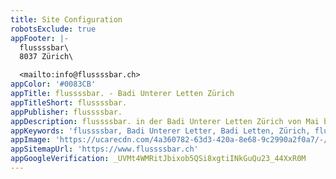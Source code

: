 ```yaml
---
title: Site Configuration
robotsExclude: true
appFooter: |-
  flussssbar\
  8037 Zürich\

  <mailto:info@flussssbar.ch>
appColor: '#0083CB'
appTitle: flussssbar. - Badi Unterer Letten Zürich
appTitleShort: flussssbar.
appPublisher: flussssbar.
appDescription: flussssbar. in der Badi Unterer Letten Zürich von Mai bis August, jeden Dienstagabend ab 20.15 Uhr.
appKeywords: 'flussssbar, Badi Unterer Letter, Badi Letten, Zürich, flussssbar Zürich'
appImage: 'https://ucarecdn.com/4a360782-63d3-420a-8e68-9c2990a2f0a7/-/resize/800x/'
appSitemapUrl: 'https://www.flussssbar.ch'
appGoogleVerification: _UVMt4WMRitJbixob5QSi8xgtiINkGuQu23_44XxR0M
---
```


